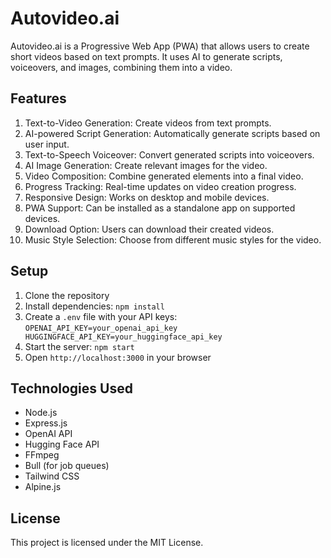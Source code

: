 # Autovideo.ai

Autovideo.ai is a Progressive Web App (PWA) that allows users to create short videos based on text prompts. It uses AI to generate scripts, voiceovers, and images, combining them into a video.

## Features

1. Text-to-Video Generation: Create videos from text prompts.
2. AI-powered Script Generation: Automatically generate scripts based on user input.
3. Text-to-Speech Voiceover: Convert generated scripts into voiceovers.
4. AI Image Generation: Create relevant images for the video.
5. Video Composition: Combine generated elements into a final video.
6. Progress Tracking: Real-time updates on video creation progress.
7. Responsive Design: Works on desktop and mobile devices.
8. PWA Support: Can be installed as a standalone app on supported devices.
9. Download Option: Users can download their created videos.
10. Music Style Selection: Choose from different music styles for the video.

## Setup

1. Clone the repository
2. Install dependencies: `npm install`
3. Create a `.env` file with your API keys:   ```
   OPENAI_API_KEY=your_openai_api_key
   HUGGINGFACE_API_KEY=your_huggingface_api_key   ```
4. Start the server: `npm start`
5. Open `http://localhost:3000` in your browser

## Technologies Used

- Node.js
- Express.js
- OpenAI API
- Hugging Face API
- FFmpeg
- Bull (for job queues)
- Tailwind CSS
- Alpine.js

## License

This project is licensed under the MIT License.





